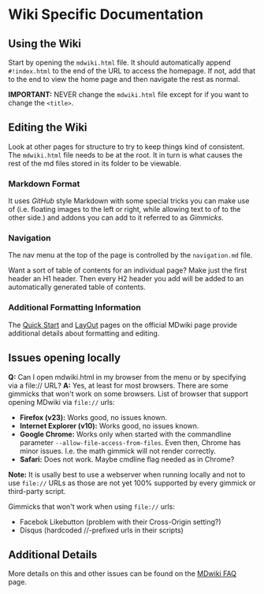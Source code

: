 # Wiki Specific Documentation

## Using the Wiki
Start by opening the `mdwiki.html` file. It should automatically append `#!index.html` to the end of the URL to access the homepage. If not, add that to the end to view the home page and then navigate the rest as normal.

**IMPORTANT:** NEVER change the `mdwiki.html` file except for if you want to change the `<title>`.

## Editing the Wiki
Look at other pages for structure to try to keep things kind of consistent. The `mdwiki.html` file needs to be at the root. It in turn is what causes the rest of the md files stored in its folder to be viewable.

### Markdown Format
It uses *GitHub* style Markdown with some special tricks you can make use of (i.e. floating images to the left or right, while allowing text to of to the other side.) and addons you can add to it referred to as *Gimmicks*.

### Navigation
The nav menu at the top of the page is controlled by the `navigation.md` file.

Want a sort of table of contents for an individual page? Make just the first header an H1 header. Then every H2 header you add will be added to an automatically generated table of contents.

### Additional Formatting Information
The [Quick Start](http://dynalon.github.io/mdwiki/#!quickstart.md) and [LayOut](http://dynalon.github.io/mdwiki/#!layout.md) pages on the official MDwiki page provide additional details about formatting and editing.

##  Issues opening locally
**Q:** Can I open mdwiki.html in my browser from the menu or by specifying via a file:// URL?
**A:** Yes, at least for most browsers. There are some gimmicks that won't work on some browsers. List of browser that support opening MDwiki via `file://` urls:
- **Firefox (v23):** Works good, no issues known.
- **Internet Explorer (v10):** Works good, no issues known.
- **Google Chrome:** Works only when started with the commandline parameter `--allow-file-access-from-files`. Even then, Chrome has minor issues. I.e. the math gimmick will not render correctly.
- **Safari:** Does not work. Maybe cmdline flag needed as in Chrome?

**Note:** It is usally best to use a webserver when running locally and not to use `file://` URLs as those are not yet 100% supported by every gimmick or third-party script.

Gimmicks that won't work when using `file://` urls:
- Facebok Likebutton (problem with their Cross-Origin setting?)
- Disqus (hardcoded //-prefixed urls in their scripts)

## Additional Details
More details on this and other issues can be found on the [MDwiki FAQ](http://dynalon.github.io/mdwiki/#!faq.md) page.